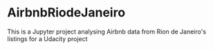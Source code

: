 # AirbnbRiodeJaneiro
This is a Jupyter project analysing Airbnb data from Rion de Janeiro's listings for a Udacity project

